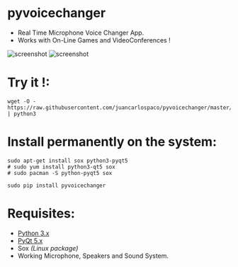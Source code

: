 pyvoicechanger
==============

- Real Time Microphone Voice Changer App.
- Works with On-Line Games and VideoConferences !


![screenshot](https://raw.githubusercontent.com/juancarlospaco/pyvoicechanger/master/temp.jpg)
![screenshot](https://raw.githubusercontent.com/juancarlospaco/pyvoicechanger/master/temp2.jpg)


# Try it !:

```
wget -O - https://raw.githubusercontent.com/juancarlospaco/pyvoicechanger/master/pyvoicechanger.py | python3
```

# Install permanently on the system:

```
sudo apt-get install sox python3-pyqt5  
# sudo yum install python3-qt5 sox
# sudo pacman -S python-pyqt5 sox

sudo pip install pyvoicechanger
```

# Requisites:

- [Python 3.x](https://www.python.org "Python Homepage")
- [PyQt 5.x](http://www.riverbankcomputing.co.uk/software/pyqt/download5 "PyQt5 Homepage")
- Sox *(Linux package)*
- Working Microphone, Speakers and Sound System.
